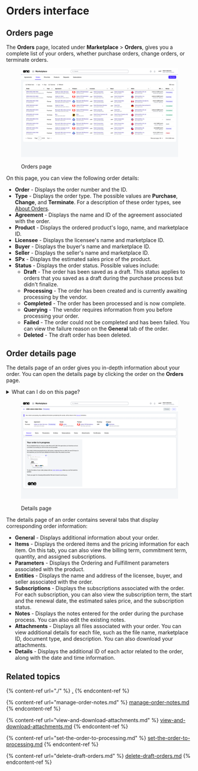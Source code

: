 # Orders interface

## Orders page

The **Orders** page, located under **Marketplace** > **Orders**, gives you a complete list of your orders, whether purchase orders, change orders, or terminate orders.&#x20;

<figure><img src="../../../.gitbook/assets/image (362).png" alt=""><figcaption><p>Orders page</p></figcaption></figure>

On this page, you can view the following order details:

* **Order** - Displays the order number and the ID.
* **Type** - Displays the order type. The possible values are **Purchase**, **Change**, and **Terminate**. For a description of these order types, see [About Orders](./#overview).
* **Agreement** - Displays the name and ID of the agreement associated with the order.&#x20;
* **Product** - Displays the ordered product's logo, name, and marketplace ID.
* **Licensee** - Displays the licensee's name and marketplace ID.
* **Buyer** - Displays the buyer's name and marketplace ID.
* **Seller** - Displays the seller's name and marketplace ID.
* **SPx** - Displays the estimated sales price of the product.
* **Status** - Displays the order status. Possible values include:
  * **Draft** - The order has been saved as a draft. This status applies to orders that you saved as a draft during the purchase process but didn't finalize.&#x20;
  * **Processing** - The order has been created and is currently awaiting processing by the vendor.&#x20;
  * **Completed** - The order has been processed and is now complete.
  * **Querying** - The vendor requires information from you before processing your order.&#x20;
  * **Failed** - The order could not be completed and has been failed. You can view the failure reason on the **General** tab of the order.
  * **Deleted** - The draft order has been deleted.&#x20;

## Order details page <a href="#subscription-details" id="subscription-details"></a>

The details page of an order gives you in-depth information about your order. You can open the details page by clicking the order on the **Orders** page.&#x20;

<details>

<summary>What can I do on this page?</summary>

From the details page, you can complete the following tasks:&#x20;

* [Manage your order notes](manage-order-notes.md).
* [Set the order from the querying state to the processing state](set-the-order-to-processing.md).
* [View and download your file attachments](view-and-download-attachments.md).
* [Delete your draft orders](delete-draft-orders.md).

</details>

<figure><img src="../../../.gitbook/assets/image (363).png" alt=""><figcaption><p>Details page</p></figcaption></figure>

The details page of an order contains several tabs that display corresponding order information:

* **General** - Displays additional information about your order.
* **Items** - Displays the ordered items and the pricing information for each item. On this tab, you can also view the billing term, commitment term, quantity, and assigned subscriptions.
* **Parameters** - Displays the Ordering and Fulfillment parameters associated with the product.&#x20;
* **Entities** - Displays the name and address of the licensee, buyer, and seller associated with the order.
* **Subscriptions** - Displays the subscriptions associated with the order. For each subscription, you can also view the subscription term, the start and the renewal date, the estimated sales price, and the subscription status.
* **Notes** - Displays the notes entered for the order during the purchase process. You can also edit the existing notes.
* **Attachments** - Displays all files associated with your order. You can view additional details for each file, such as the file name, marketplace ID, document type, and description. You can also download your attachments.
* **Details** - Displays the additional ID of each actor related to the order, along with the date and time information.

## Related topics

{% content-ref url="./" %}
[.](./)
{% endcontent-ref %}

{% content-ref url="manage-order-notes.md" %}
[manage-order-notes.md](manage-order-notes.md)
{% endcontent-ref %}

{% content-ref url="view-and-download-attachments.md" %}
[view-and-download-attachments.md](view-and-download-attachments.md)
{% endcontent-ref %}

{% content-ref url="set-the-order-to-processing.md" %}
[set-the-order-to-processing.md](set-the-order-to-processing.md)
{% endcontent-ref %}

{% content-ref url="delete-draft-orders.md" %}
[delete-draft-orders.md](delete-draft-orders.md)
{% endcontent-ref %}
